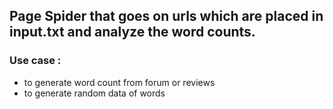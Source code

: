 ## Page Spider that goes on urls which are placed in input.txt and analyze the word counts.
### Use case : 
* to generate word count from forum or reviews
* to generate random data of words

